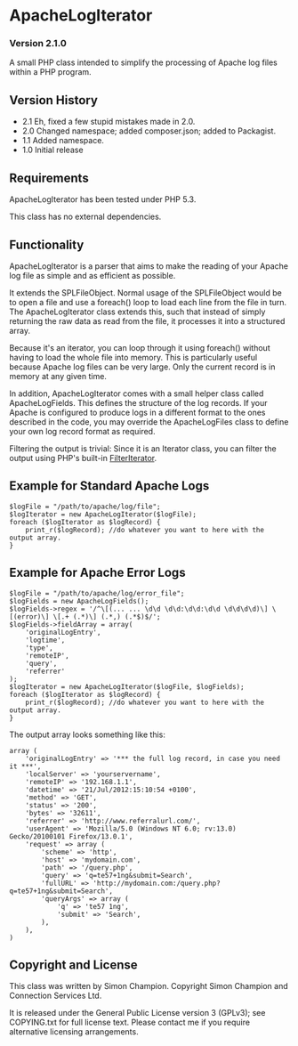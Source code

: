 # ApacheLogIterator

### Version 2.1.0

A small PHP class intended to simplify the processing of Apache log files within a PHP program.

## Version History

* 2.1 Eh, fixed a few stupid mistakes made in 2.0.
* 2.0 Changed namespace; added composer.json; added to Packagist.
* 1.1 Added namespace.
* 1.0 Initial release


## Requirements

ApacheLogIterator has been tested under PHP 5.3.

This class has no external dependencies.

## Functionality

ApacheLogIterator is a parser that aims to make the reading of your Apache log file as simple and as efficient as possible.

It extends the SPLFileObject. Normal usage of the SPLFileObject would be to open a file and use a foreach() loop to load each line from the file in turn. The ApacheLogIterator class extends this, such that instead of simply returning the raw data as read from the file, it processes it into a structured array.

Because it's an iterator, you can loop through it using foreach() without having to load the whole file into memory. This is particularly useful because Apache log files can be very large. Only the current record is in memory at any given time.

In addition, ApacheLogIterator comes with a small helper class called ApacheLogFields. This defines the structure of the log records. If your Apache is configured to produce logs in a different format to the ones described in the code, you may override the ApacheLogFiles class to define your own log record format as required.

Filtering the output is trivial: Since it is an Iterator class, you can filter the output using PHP's built-in [FilterIterator](http://php.net/manual/en/class.filteriterator.php).

## Example for Standard Apache Logs

    $logFile = "/path/to/apache/log/file";
    $logIterator = new ApacheLogIterator($logFile);
    foreach ($logIterator as $logRecord) {
        print_r($logRecord); //do whatever you want to here with the output array.
    }

## Example for Apache Error Logs

    $logFile = "/path/to/apache/log/error_file";
    $logFields = new ApacheLogFields();
    $logFields->regex = '/^\[(... ... \d\d \d\d:\d\d:\d\d \d\d\d\d)\] \[(error)\] \[.+ (.*)\] (.*,) (.*$)$/';         
    $logFields->fieldArray = array(                                                                      
        'originalLogEntry',
        'logtime',
        'type',
        'remoteIP',                                                                                      
        'query',
        'referrer'                                                                                       
    );
    $logIterator = new ApacheLogIterator($logFile, $logFields);                                    
    foreach ($logIterator as $logRecord) {
        print_r($logRecord); //do whatever you want to here with the output array.
    }

The output array looks something like this:

    array (
        'originalLogEntry' => '*** the full log record, in case you need it ***',
        'localServer' => 'yourservername',
        'remoteIP' => '192.168.1.1',
        'datetime' => '21/Jul/2012:15:10:54 +0100',
        'method' => 'GET',
        'status' => '200',
        'bytes' => '32611',
        'referrer' => 'http://www.referralurl.com/',
        'userAgent' => 'Mozilla/5.0 (Windows NT 6.0; rv:13.0) Gecko/20100101 Firefox/13.0.1',
        'request' => array (
            'scheme' => 'http',
            'host' => 'mydomain.com',
            'path' => '/query.php',
            'query' => 'q=te57+1ng&submit=Search',
            'fullURL' => 'http://mydomain.com:/query.php?q=te57+1ng&submit=Search',
            'queryArgs' => array (
                'q' => 'te57 1ng',
                'submit' => 'Search',
            ),
        ),
    )

## Copyright and License

This class was written by Simon Champion.
Copyright Simon Champion and Connection Services Ltd.

It is released under the General Public License version 3 (GPLv3); see COPYING.txt for full license text. Please contact me if you require alternative licensing arrangements.
